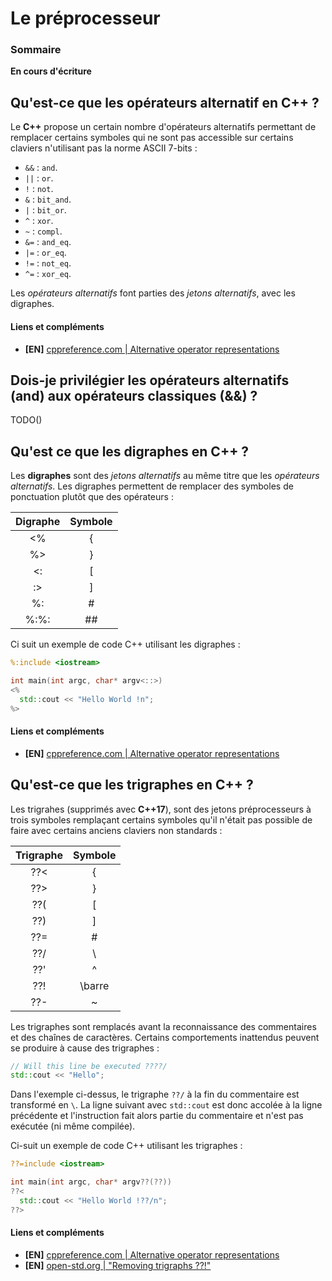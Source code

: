 # Le préprocesseur

### Sommaire

**En cours d'écriture**

## Qu'est-ce que les opérateurs alternatif en C++ ?

Le **C++** propose un certain nombre d'opérateurs alternatifs permettant de remplacer certains symboles qui ne sont pas accessible sur certains claviers n'utilisant pas la norme ASCII 7-bits :

 - `&&` : `and`.
 - `||` : `or`.
 - `!`  : `not`.
 - `&` : `bit_and`.
 - `|` : `bit_or`.
 - `^` : `xor`.
 - `~` : `compl`.
 - `&=` : `and_eq`.
 - `|=` : `or_eq`.
 - `!=` : `not_eq`.
 - `^=` : `xor_eq`.

Les *opérateurs alternatifs* font parties des *jetons alternatifs*, avec les digraphes.

#### Liens et compléments
 - **[EN]** [cppreference.com | Alternative operator representations](https://en.cppreference.com/w/cpp/language/operator_alternative)

## Dois-je privilégier les opérateurs alternatifs (and) aux opérateurs classiques (&&) ?

TODO()

## Qu'est ce que les digraphes en C++ ?

Les **digraphes** sont des *jetons alternatifs* au même titre que les *opérateurs alternatifs*. Les digraphes permettent de remplacer des symboles de ponctuation plutôt que des opérateurs :

| Digraphe | Symbole |
|:--------:|:-------:|
|    <%    |    {    |
|    %>    |    }    |
|    <:    |    [    |
|    :>    |    ]    |
|    %:    |    #    |
|   %:%:   |   ##    |

Ci suit un exemple de code C++ utilisant les digraphes :

```cpp
%:include <iostream>

int main(int argc, char* argv<::>)
<%
  std::cout << "Hello World !n";
%>
```

#### Liens et compléments
 - **[EN]** [cppreference.com | Alternative operator representations](https://en.cppreference.com/w/cpp/language/operator_alternative)

## Qu'est-ce que les trigraphes en C++ ?

Les trigrahes (supprimés avec **C++17**), sont des jetons préprocesseurs à trois symboles remplaçant certains symboles qu'il n'était pas possible de faire avec certains anciens claviers non standards :

| Trigraphe | Symbole |
|:---------:|:-------:|
|    ??<    |    {    |
|    ??>    |    }    |
|    ??(    |    [    |
|    ??)    |    ]    |
|    ??=    |    #    |
|    ??/    |    \    |
|    ??'    |    ^    |
|    ??!    |  \barre  |
|    ??-    |    ~    |


Les trigraphes sont remplacés avant la reconnaissance des commentaires et des chaînes de caractères. Certains comportements inattendus peuvent se produire à cause des trigraphes :

```cpp
// Will this line be executed ????/
std::cout << "Hello";
```

Dans l'exemple ci-dessus, le trigraphe `??/` à la fin du commentaire est transformé en `\`. La ligne suivant avec `std::cout` est donc accolée à la ligne précédente et l'instruction fait alors partie du commentaire et n'est pas exécutée (ni même compilée).

Ci-suit un exemple de code C++ utilisant les trigraphes :

```cpp
??=include <iostream>

int main(int argc, char* argv??(??))
??<
  std::cout << "Hello World !??/n";
??>
```

#### Liens et compléments
 - **[EN]** [cppreference.com | Alternative operator representations](https://en.cppreference.com/w/cpp/language/operator_alternative)
 - **[EN]** [open-std.org | "Removing trigraphs ??!"](http://www.open-std.org/jtc1/sc22/wg21/docs/papers/2014/n3981.html)
